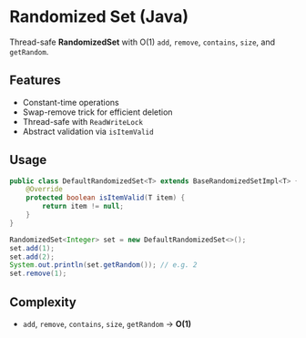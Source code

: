 # Randomized Set (Java)
Thread-safe **RandomizedSet** with O(1) `add`, `remove`, `contains`, `size`, and `getRandom`.

## Features
- Constant-time operations  
- Swap-remove trick for efficient deletion  
- Thread-safe with `ReadWriteLock`  
- Abstract validation via `isItemValid`  

## Usage
```java
public class DefaultRandomizedSet<T> extends BaseRandomizedSetImpl<T> {
    @Override
    protected boolean isItemValid(T item) {
        return item != null;
    }
}

RandomizedSet<Integer> set = new DefaultRandomizedSet<>();
set.add(1);
set.add(2);
System.out.println(set.getRandom()); // e.g. 2
set.remove(1);
````

## Complexity
* `add`, `remove`, `contains`, `size`, `getRandom` → **O(1)**
